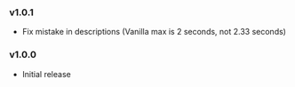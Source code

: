 ### v1.0.1
- Fix mistake in descriptions (Vanilla max is 2 seconds, not 2.33 seconds)

### v1.0.0
- Initial release
